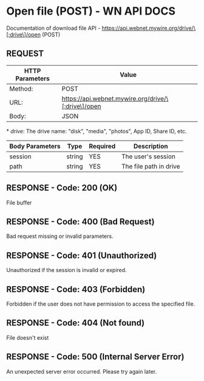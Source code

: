 # Open file (POST) - WN API DOCS

Documentation of download file API - https://api.webnet.mywire.org/drive/\[:drive\]/open (POST)

## REQUEST

| **HTTP Parameters**   | **Value**                                            |
|-----------------------|------------------------------------------------------|
| Method:           	| POST                                                 |
| URL:              	| https://api.webnet.mywire.org/drive/\[:drive\]/open  |
| Body:             	| JSON                                                 |

\* _drive_: The drive name: "disk", "media", "photos", App ID, Share ID, etc.

| **Body Parameters**  | **Type**  | **Required** | **Description**                       |
|----------------------|-----------|--------------|---------------------------------------|
| session              | string    | YES          | The user's session                    |
| path                 | string    | YES          | The file path in drive                |

## RESPONSE - Code: 200 (OK)

File buffer

## RESPONSE - Code: 400 (Bad Request)

Bad request missing or invalid parameters.

## RESPONSE - Code: 401 (Unauthorized)

Unauthorized if the session is invalid or expired.

## RESPONSE - Code: 403 (Forbidden)

Forbidden if the user does not have permission to access the specified file.

## RESPONSE - Code: 404 (Not found)

File doesn't exist
 
## RESPONSE - Code: 500 (Internal Server Error)

An unexpected server error occurred. Please try again later.

